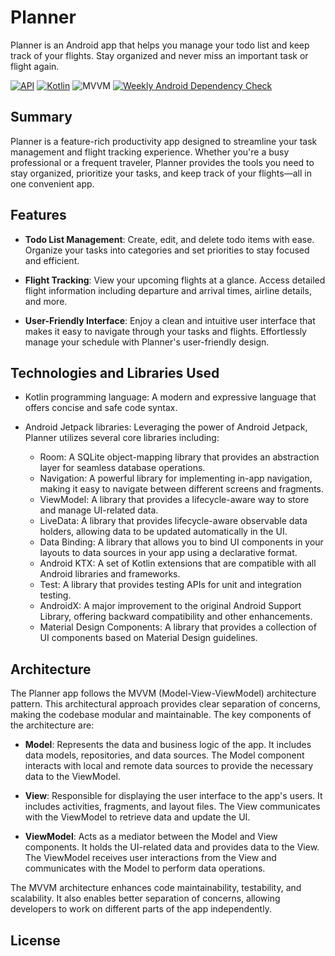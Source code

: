 # Planner

Planner is an Android app that helps you manage your todo list and keep track of your flights. Stay
organized and never miss an important task or flight again.

[![API](https://img.shields.io/badge/API-31%2B-green)](https://android-arsenal.com/api?level=21)
[![Kotlin](https://img.shields.io/badge/Kotlin-1.7.xxx-brightgreen)](https://kotlinlang.org)
![MVVM](https://img.shields.io/badge/Architecture-MVVM-blueviolet)
[![Weekly Android Dependency Check](https://github.com/tobiolutimehin/Planner/actions/workflows/update-dependencies.yml/badge.svg)](https://github.com/tobiolutimehin/Planner/actions/workflows/update-dependencies.yml)

## Summary

Planner is a feature-rich productivity app designed to streamline your task management and flight
tracking experience. Whether you're a busy professional or a frequent traveler, Planner provides the
tools you need to stay organized, prioritize your tasks, and keep track of your flights—all in one
convenient app.

## Features

- **Todo List Management**: Create, edit, and delete todo items with ease. Organize your tasks into
  categories and set priorities to stay focused and efficient.

- **Flight Tracking**: View your upcoming flights at a glance. Access detailed flight information
  including departure and arrival times, airline details, and more.

- **User-Friendly Interface**: Enjoy a clean and intuitive user interface that makes it easy to
  navigate through your tasks and flights. Effortlessly manage your schedule with Planner's
  user-friendly design.

## Technologies and Libraries Used

- Kotlin programming language: A modern and expressive language that offers concise and safe code
  syntax.

- Android Jetpack libraries: Leveraging the power of Android Jetpack, Planner utilizes several core
  libraries including:

    - Room: A SQLite object-mapping library that provides an abstraction layer for seamless database
      operations.
    - Navigation: A powerful library for implementing in-app navigation, making it easy to navigate
      between different screens and fragments.
    - ViewModel: A library that provides a lifecycle-aware way to store and manage UI-related data.
    - LiveData: A library that provides lifecycle-aware observable data holders, allowing data to be
      updated automatically in the UI.
    - Data Binding: A library that allows you to bind UI components in your layouts to data sources
      in your app using a declarative format.
    - Android KTX: A set of Kotlin extensions that are compatible with all Android libraries and
      frameworks.
    - Test: A library that provides testing APIs for unit and integration testing.
    - AndroidX: A major improvement to the original Android Support Library, offering backward
      compatibility and other enhancements.
    - Material Design Components: A library that provides a collection of UI components based on
      Material Design guidelines.

## Architecture

The Planner app follows the MVVM (Model-View-ViewModel) architecture pattern. This architectural
approach provides clear separation of concerns, making the codebase modular and maintainable. The
key components of the architecture are:

- **Model**: Represents the data and business logic of the app. It includes data models,
  repositories, and data sources. The Model component interacts with local and remote data sources
  to provide the necessary data to the ViewModel.

- **View**: Responsible for displaying the user interface to the app's users. It includes
  activities, fragments, and layout files. The View communicates with the ViewModel to retrieve data
  and update the UI.

- **ViewModel**: Acts as a mediator between the Model and View components. It holds the UI-related
  data and provides data to the View. The ViewModel receives user interactions from the View and
  communicates with the Model to perform data operations.

The MVVM architecture enhances code maintainability, testability, and scalability. It also enables
better separation of concerns, allowing developers to work on different parts of the app
independently.

## License